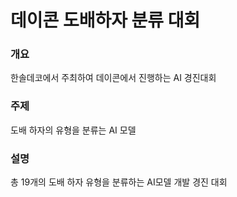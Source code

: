 # 데이콘 도배하자 분류 대회

### 개요

한솔데코에서 주최하여 데이콘에서 진행하는 AI 경진대회

### 주제  
도배 하자의 유형을 분류는 AI 모델

### 설명  
총 19개의 도배 하자 유형을 분류하는 AI모델 개발 경진 대회
